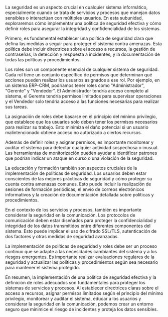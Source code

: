 La seguridad es un aspecto crucial en cualquier sistema informático, especialmente cuando se trata de servicios y procesos que manejan datos sensibles o interactúan con múltiples usuarios. En esta subunidad, exploraremos cómo implementar una política de seguridad efectiva y cómo definir roles para asegurar la integridad y confidencialidad de los sistemas.

Primero, es fundamental establecer una política de seguridad clara que defina las medidas a seguir para proteger el sistema contra amenazas. Esta política debe incluir directrices sobre el acceso a recursos, la gestión de contraseñas, la detección y respuesta a incidentes, y la documentación de todas las políticas y procedimientos.

Los roles son un componente esencial de cualquier sistema de seguridad. Cada rol tiene un conjunto específico de permisos que determinan qué acciones pueden realizar los usuarios asignados a ese rol. Por ejemplo, en un sistema ERP-CRM, podríamos tener roles como "Administrador", "Gerente" y "Vendedor". El Administrador tendría acceso completo al sistema, el Gerente tendría permisos limitados para supervisar operaciones y el Vendedor solo tendría acceso a las funciones necesarias para realizar sus tareas.

La asignación de roles debe basarse en el principio del mínimo privilegio, que establece que los usuarios solo deben tener los permisos necesarios para realizar su trabajo. Esto minimiza el daño potencial si un usuario malintencionado obtiene acceso no autorizado a ciertos recursos.

Además de definir roles y asignar permisos, es importante monitorear y auditar el sistema para detectar cualquier actividad sospechosa o inusual. Las herramientas de monitorización pueden ayudar a identificar patrones que podrían indicar un ataque en curso o una violación de la seguridad.

La educación y formación también son aspectos cruciales de la implementación de políticas de seguridad. Los usuarios deben estar conscientes de las mejores prácticas de seguridad y cómo proteger su cuenta contra amenazas comunes. Esto puede incluir la realización de sesiones de formación periódicas, el envío de correos electrónicos informativos y la creación de documentación detallada sobre políticas y procedimientos.

En el contexto de los servicios y procesos, también es importante considerar la seguridad en la comunicación. Los protocolos de comunicación deben estar diseñados para proteger la confidencialidad y integridad de los datos transmitidos entre diferentes componentes del sistema. Esto puede implicar el uso de cifrado SSL/TLS, autenticación de dos factores y otras medidas de seguridad avanzadas.

La implementación de políticas de seguridad y roles debe ser un proceso continuo que se adapte a las necesidades cambiantes del sistema y a los riesgos emergentes. Es importante realizar evaluaciones regulares de la seguridad y actualizar las políticas y procedimientos según sea necesario para mantener el sistema protegido.

En resumen, la implementación de una política de seguridad efectiva y la definición de roles adecuados son fundamentales para proteger los sistemas de servicios y procesos. Al establecer directrices claras sobre el acceso a recursos, asignar permisos limitados según el principio del mínimo privilegio, monitorear y auditar el sistema, educar a los usuarios y considerar la seguridad en la comunicación, podemos crear un entorno seguro que minimice el riesgo de incidentes y proteja los datos sensibles.
